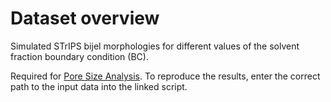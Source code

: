 # Dataset overview 

Simulated STrIPS bijel morphologies for different values of the solvent fraction boundary condition (BC).

Required for [Pore Size Analysis](../../Python%20Scripts/PoreSizeAnalysis_ExperimentalVsSimulation.py). To reproduce the results, enter the correct path to the input data into the linked script. 
